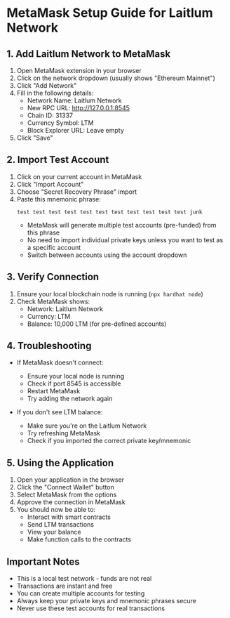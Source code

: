 # MetaMask Setup Guide for Laitlum Network

## 1. Add Laitlum Network to MetaMask

1. Open MetaMask extension in your browser
2. Click on the network dropdown (usually shows "Ethereum Mainnet")
3. Click "Add Network"
4. Fill in the following details:
   - Network Name: Laitlum Network
   - New RPC URL: http://127.0.0.1:8545
   - Chain ID: 31337
   - Currency Symbol: LTM
   - Block Explorer URL: Leave empty
5. Click "Save"

## 2. Import Test Account

1. Click on your current account in MetaMask
2. Click "Import Account"
3. Choose "Secret Recovery Phrase" import
4. Paste this mnemonic phrase:
   ```
   test test test test test test test test test test test junk
   ```
   - MetaMask will generate multiple test accounts (pre-funded) from this phrase
   - No need to import individual private keys unless you want to test as a specific account
   - Switch between accounts using the account dropdown

## 3. Verify Connection

1. Ensure your local blockchain node is running (`npx hardhat node`)
2. Check MetaMask shows:
   - Network: Laitlum Network
   - Currency: LTM
   - Balance: 10,000 LTM (for pre-defined accounts)

## 4. Troubleshooting

- If MetaMask doesn't connect:
  - Ensure your local node is running
  - Check if port 8545 is accessible
  - Restart MetaMask
  - Try adding the network again

- If you don't see LTM balance:
  - Make sure you're on the Laitlum Network
  - Try refreshing MetaMask
  - Check if you imported the correct private key/mnemonic

## 5. Using the Application

1. Open your application in the browser
2. Click the "Connect Wallet" button
3. Select MetaMask from the options
4. Approve the connection in MetaMask
5. You should now be able to:
   - Interact with smart contracts
   - Send LTM transactions
   - View your balance
   - Make function calls to the contracts

## Important Notes

- This is a local test network - funds are not real
- Transactions are instant and free
- You can create multiple accounts for testing
- Always keep your private keys and mnemonic phrases secure
- Never use these test accounts for real transactions
